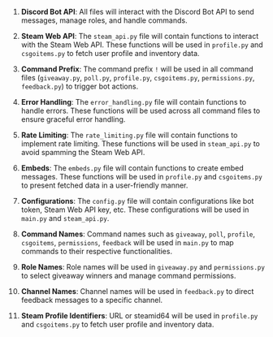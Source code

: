 1. **Discord Bot API**: All files will interact with the Discord Bot API to send messages, manage roles, and handle commands. 

2. **Steam Web API**: The `steam_api.py` file will contain functions to interact with the Steam Web API. These functions will be used in `profile.py` and `csgoitems.py` to fetch user profile and inventory data.

3. **Command Prefix**: The command prefix `!` will be used in all command files (`giveaway.py`, `poll.py`, `profile.py`, `csgoitems.py`, `permissions.py`, `feedback.py`) to trigger bot actions.

4. **Error Handling**: The `error_handling.py` file will contain functions to handle errors. These functions will be used across all command files to ensure graceful error handling.

5. **Rate Limiting**: The `rate_limiting.py` file will contain functions to implement rate limiting. These functions will be used in `steam_api.py` to avoid spamming the Steam Web API.

6. **Embeds**: The `embeds.py` file will contain functions to create embed messages. These functions will be used in `profile.py` and `csgoitems.py` to present fetched data in a user-friendly manner.

7. **Configurations**: The `config.py` file will contain configurations like bot token, Steam Web API key, etc. These configurations will be used in `main.py` and `steam_api.py`.

8. **Command Names**: Command names such as `giveaway`, `poll`, `profile`, `csgoitems`, `permissions`, `feedback` will be used in `main.py` to map commands to their respective functionalities.

9. **Role Names**: Role names will be used in `giveaway.py` and `permissions.py` to select giveaway winners and manage command permissions.

10. **Channel Names**: Channel names will be used in `feedback.py` to direct feedback messages to a specific channel.

11. **Steam Profile Identifiers**: URL or steamid64 will be used in `profile.py` and `csgoitems.py` to fetch user profile and inventory data.